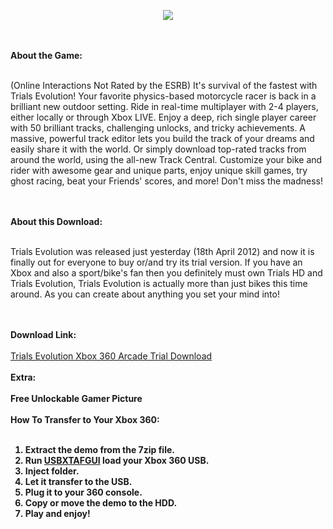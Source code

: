 <p align="center"> <img src="http://download.xbox.com/content/"></img></p>
<br>
<br>
<b>About the Game:</b>
<br>
<br>
<p align="left">
(Online Interactions Not Rated by the ESRB) It's survival of the fastest with Trials Evolution! Your favorite physics-based motorcycle racer is back in a brilliant new outdoor setting. Ride in real-time multiplayer with 2-4 players, either locally or through Xbox LIVE. Enjoy a deep, rich single player career with 50 brilliant tracks, challenging unlocks, and tricky achievements. A massive, powerful track editor lets you build the track of your dreams and easily share it with the world. Or simply download top-rated tracks from around the world, using the all-new Track Central. Customize your bike and rider with awesome gear and unique parts, enjoy unique skill games, try ghost racing, beat your Friends' scores, and more! Don't miss the madness!</p>
<br>
<br>
<b>About this Download:</b>
<br>
<br>
<p align="left">
Trials Evolution was released just yesterday (18th April 2012) and now it is finally out for everyone to buy or/and try its trial version. If you have an Xbox and also a sport/bike's fan then you definitely must own Trials HD and Trials Evolution, Trials Evolution is actually more than just bikes this time around. As you can create about anything you set your mind into!</p>
<br>
<br>
<b>Download Link:</b>
<br>
<br>
<a href="http://download.digiex.net/Consoles/Xbox360/Arcade-games/TrialsEvolutionTrial.zip">Trials Evolution Xbox 360 Arcade Trial Download</a>
<br>
<br>
<b>Extra:<b>
<br>
<br>
Free Unlockable Gamer Picture
<br>
<br>
<b>How To Transfer to Your Xbox 360:<b>
<br>
<br>
<ol>
<li>Extract the demo from the 7zip file.</li>
<li>Run <a href="https://github.com/RAConquista/XBOX360/blob/master/Data/USB%20Tools/USBXTAF/USBXTAFGUI_v45.zip?raw=true,">USBXTAFGUI</a> load your Xbox 360 USB.</li>
<li>Inject folder.</li>
<li>Let it transfer to the USB.</li>
<li>Plug it to your 360 console.</li>
<li>Copy or move the demo to the HDD.</li>
<li>Play and enjoy!</li>
</ol>
